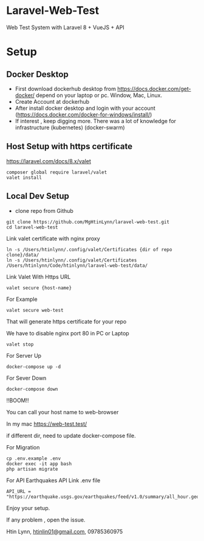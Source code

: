 # Laravel-Web-Test
Web Test System with Laravel 8 + VueJS + API

# Setup

## Docker Desktop
-  First download dockerhub desktop from https://docs.docker.com/get-docker/ depend on your laptop or pc. Window, Mac, Linux.
-  Create Account at dockerhub
-  After install docker desktop and login with your account (https://docs.docker.com/docker-for-windows/install/)
-  If interest , keep digging more. There was a lot of knowledge for infrastructure (kubernetes) (docker-swarm)

## Host Setup with https certificate
https://laravel.com/docs/8.x/valet
   ```console
   composer global require laravel/valet
   valet install
   ```

## Local Dev Setup
- clone repo from Github

```console
git clone https://github.com/MgHtinLynn/laravel-web-test.git
cd laravel-web-test
```

Link valet certificate with nginx proxy
```console
ln -s /Users/htinlynn/.config/valet/Certificates {dir of repo clone}/data/
ln -s /Users/htinlynn/.config/valet/Certificates /Users/htinlynn/Code/htinlynn/laravel-web-test/data/
```

Link Valet With Https URL
```console
valet secure {host-name}
```

For Example
```console
valet secure web-test
```

That will generate https certificate for your repo

We have to disable nginx port 80 in PC or Laptop


```console
valet stop
```


For Server Up
```console
docker-compose up -d
```

For Sever Down
```console
docker-compose down
```

!!BOOM!!

You can call your host name to web-browser

In my mac
https://web-test.test/

if different dir, need to update docker-compose file.


For Migration 
```console
cp .env.example .env
docker exec -it app bash
php artisan migrate
```

For API Earthquakes API Link
.env file
```console
API_URL = "https://earthquake.usgs.gov/earthquakes/feed/v1.0/summary/all_hour.geojson"
```

Enjoy your setup.

If any problem , open the issue.

Htin Lynn,
htinlin01@gmail.com,
09785360975 


